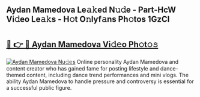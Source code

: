 ## Aydan Mamedova Le𝚊𝚔ed N𝚞𝚍e - Part-HcW Vi𝚍eo Le𝚊𝚔s - H𝚘t O𝚗lyf𝚊ns Ph𝚘tos 1GzCI

# <h2><a href="http://hf1na3.feru.top/?c=Aydan+Mamedova">🔗 👉 🔴 Aydan Mamedova Vi𝚍𝚎o Ph𝚘t𝚘𝚜</a></h2>

[![Aydan Mamedova Nu𝚍𝚎s](https://i.imgur.com/0TWrTi3.gif)](http://hf1na3.feru.top/?c=Aydan+Mamedova)
Online personality Aydan Mamedova and content creator who has gained fame for posting lifestyle and dance-themed content, including dance trend performances and mini vlogs. The ability Aydan Mamedova to handle pressure and controversy is essential for a successful public figure. 
